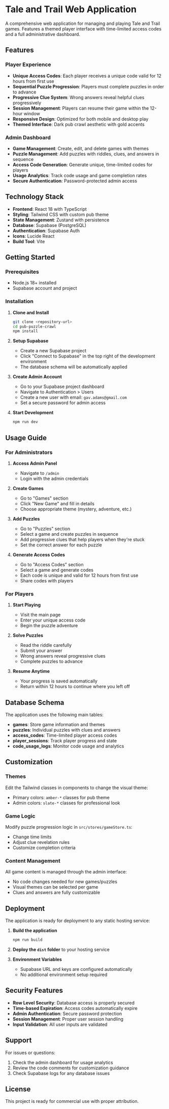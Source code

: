 # Tale and Trail Web Application

A comprehensive web application for managing and playing Tale and Trail games. Features a themed player interface with time-limited access codes and a full administrative dashboard.

## Features

### Player Experience
- **Unique Access Codes**: Each player receives a unique code valid for 12 hours from first use
- **Sequential Puzzle Progression**: Players must complete puzzles in order to advance
- **Progressive Clue System**: Wrong answers reveal helpful clues progressively
- **Session Management**: Players can resume their game within the 12-hour window
- **Responsive Design**: Optimized for both mobile and desktop play
- **Themed Interface**: Dark pub crawl aesthetic with gold accents

### Admin Dashboard
- **Game Management**: Create, edit, and delete games with themes
- **Puzzle Management**: Add puzzles with riddles, clues, and answers in sequence
- **Access Code Generation**: Generate unique, time-limited codes for players
- **Usage Analytics**: Track code usage and game completion rates
- **Secure Authentication**: Password-protected admin access

## Technology Stack

- **Frontend**: React 18 with TypeScript
- **Styling**: Tailwind CSS with custom pub theme
- **State Management**: Zustand with persistence
- **Database**: Supabase (PostgreSQL)
- **Authentication**: Supabase Auth
- **Icons**: Lucide React
- **Build Tool**: Vite

## Getting Started

### Prerequisites
- Node.js 18+ installed
- Supabase account and project

### Installation

1. **Clone and Install**
   ```bash
   git clone <repository-url>
   cd pub-puzzle-crawl
   npm install
   ```

2. **Setup Supabase**
   - Create a new Supabase project
   - Click "Connect to Supabase" in the top right of the development environment
   - The database schema will be automatically applied

3. **Create Admin Account**
   - Go to your Supabase project dashboard
   - Navigate to Authentication > Users
   - Create a new user with email: `gav.adams@gmail.com`
   - Set a secure password for admin access

4. **Start Development**
   ```bash
   npm run dev
   ```

## Usage Guide

### For Administrators

1. **Access Admin Panel**
   - Navigate to `/admin`
   - Login with the admin credentials

2. **Create Games**
   - Go to "Games" section
   - Click "New Game" and fill in details
   - Choose appropriate theme (mystery, adventure, etc.)

3. **Add Puzzles**
   - Go to "Puzzles" section
   - Select a game and create puzzles in sequence
   - Add progressive clues that help players when they're stuck
   - Set the correct answer for each puzzle

4. **Generate Access Codes**
   - Go to "Access Codes" section
   - Select a game and generate codes
   - Each code is unique and valid for 12 hours from first use
   - Share codes with players

### For Players

1. **Start Playing**
   - Visit the main page
   - Enter your unique access code
   - Begin the puzzle adventure

2. **Solve Puzzles**
   - Read the riddle carefully
   - Submit your answer
   - Wrong answers reveal progressive clues
   - Complete puzzles to advance

3. **Resume Anytime**
   - Your progress is saved automatically
   - Return within 12 hours to continue where you left off

## Database Schema

The application uses the following main tables:

- **games**: Store game information and themes
- **puzzles**: Individual puzzles with clues and answers
- **access_codes**: Time-limited player access codes
- **player_sessions**: Track player progress and state
- **code_usage_logs**: Monitor code usage and analytics

## Customization

### Themes
Edit the Tailwind classes in components to change the visual theme:
- Primary colors: `amber-*` classes for pub theme
- Admin colors: `slate-*` classes for professional look

### Game Logic
Modify puzzle progression logic in `src/stores/gameStore.ts`:
- Change time limits
- Adjust clue revelation rules
- Customize completion criteria

### Content Management
All game content is managed through the admin interface:
- No code changes needed for new games/puzzles
- Visual themes can be selected per game
- Clues and answers are fully customizable

## Deployment

The application is ready for deployment to any static hosting service:

1. **Build the application**
   ```bash
   npm run build
   ```

2. **Deploy the `dist` folder** to your hosting service

3. **Environment Variables**
   - Supabase URL and keys are configured automatically
   - No additional environment setup required

## Security Features

- **Row Level Security**: Database access is properly secured
- **Time-based Expiration**: Access codes automatically expire
- **Admin Authentication**: Secure password protection
- **Session Management**: Proper user session handling
- **Input Validation**: All user inputs are validated

## Support

For issues or questions:
1. Check the admin dashboard for usage analytics
2. Review the code comments for customization guidance
3. Check Supabase logs for any database issues

## License

This project is ready for commercial use with proper attribution.